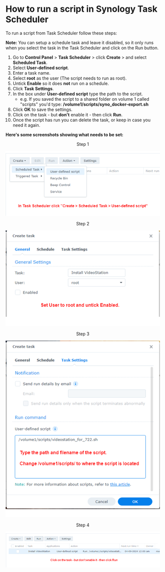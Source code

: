 # How to run a script in Synology Task Scheduler

To run a script from Task Scheduler follow these steps:

**Note:** You can setup a schedule task and leave it disabled, so it only runs when you select the task in the Task Scheduler and click on the Run button.

1. Go to **Control Panel** > **Task Scheduler** > click **Create** > and select **Scheduled Task**.
2. Select **User-defined script**.
3. Enter a task name.
4. Select **root** as the user (The script needs to run as root).
5. Untick **Enable** so it does **not** run on a schedule.
6. Click **Task Settings**.
7. In the box under **User-defined script** type the path to the script. 
    - e.g. If you saved the script to a shared folder on volume 1 called "scripts" you'd type: **/volume1/scripts/syno_docker-export.sh**
8. Click **OK** to save the settings.
9. Click on the task - but **don't** enable it - then click **Run**.
10. Once the script has run you can delete the task, or keep in case you need it again.

**Here's some screenshots showing what needs to be set:**

<p align="center">Step 1</p>
<p align="center"><img src="images/schedule-1.png"></p>

<p align="center">Step 2</p>
<p align="center"><img src="images/schedule-2.png"></p>

<p align="center">Step 3</p>
<p align="center"><img src="images/schedule-3.png"></p>

<p align="center">Step 4</p>
<p align="center"><img src="images/schedule-4.png"></p>
